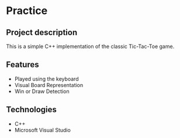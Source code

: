 # Practice

## Project description

This is a simple C++ implementation of the classic Tic-Tac-Toe game.


## Features

- Played using the keyboard
- Visual Board Representation
- Win or Draw Detection
  


## Technologies

- C++
- Microsoft Visual Studio
